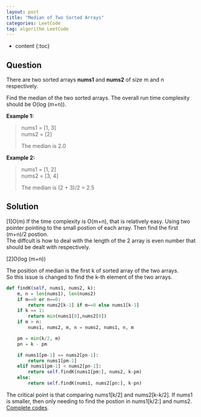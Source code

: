 ```yaml
---
layout: post
title: "Median of Two Sorted Arrays"
categories: LeetCode
tag: algorithm LeetCode
---
```

 
* content
{:toc}

## Question

There are two sorted arrays **nums1** and **nums2** of size m and n respectively.

Find the median of the two sorted arrays. The overall run time complexity should be O(log (m+n)).

**Example 1:**

> nums1 = [1, 3]  
> nums2 = [2]
>
> The median is 2.0




**Example 2:**

> nums1 = [1, 2]  
> nums2 = [3, 4]
> 
> The median is (2 + 3)/2 = 2.5

## Solution

[1]O(m)
If the time complexity is O(m+n), that is relatively easy. Using two pointer pointing to the small postion of each array. Then find the first (m+n)/2 postion.  
The diffcult is how to deal with the length of the 2 array is even number that should be dealt with respectively.

[2]O(log (m+n))

The position of median is the first k of sorted array of the two arrays.  
So this issue is changed to find the k-th element of the two arrays.

```python
def findK(self, nums1, nums2, k):
    m, n = len(nums1), len(nums2)
    if m==0 or n==0:
        return nums2[k-1] if m==0 else nums1[k-1]
    if k == 1:
        return min(nums1[0],nums2[0])
    if m > n:
        nums1, nums2, m, n = nums2, nums1, n, m

    pm = min(k/2, m)
    pn = k - pm

    if nums1[pm-1] == nums2[pn-1]:
        return nums1[pm-1]
    elif nums1[pm-1] < nums2[pn-1]:
        return self.findK(nums1[pm:], nums2, k-pm)
    else:
        return self.findK(nums1, nums2[pn:], k-pn)
```
The critical point is that comparing nums1[k/2] and nums2[k-k/2]. If nums1 is smaller, then only needing to find the postion in nums1[k/2:] and nums2.  
[Complete codes](https://github.com/deniswu1202/LeetCode/blob/master/src/4_Median_of_Two_Sorted_Arrays.py).  


